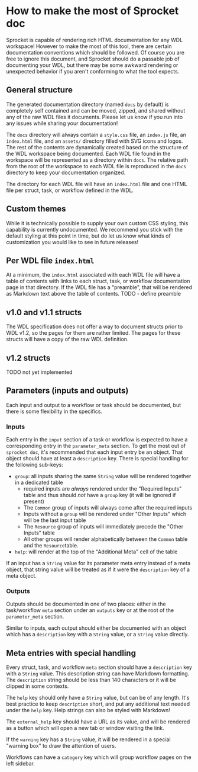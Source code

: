 # How to make the most of Sprocket doc

Sprocket is capable of rendering rich HTML documentation for any WDL workspace! However to make the most of this tool, there are certain documentation conventions which should be followed. Of course you are free to ignore this document, and Sprocket should do a passable job of documenting your WDL, but there may be some awkward rendering or unexpected behavior if you aren't conforming to what the tool expects.

## General structure

The generated documentation directory (named `docs` by default) is completely self contained and can be moved, zipped, and shared without any of the raw WDL files it documents. Please let us know if you run into any issues while sharing your documentation!

The `docs` directory will always contain a `style.css` file, an `index.js` file, an `index.html` file, and an `assets/` directory filled with SVG icons and logos. The rest of the contents are dynamically created based on the structure of the WDL workspace being documented. Each WDL file found in the workspace will be represented as a directory within `docs`. The relative path from the root of the workspace to each WDL file is reproduced in the `docs` directory to keep your documentation organized.

The directory for each WDL file will have an `index.html` file and one HTML file per struct, task, or workflow defined in the WDL.

## Custom themes

While it is technically possible to supply your own custom CSS styling, this capability is currently undocumented. We recommend you stick with the default styling at this point in time, but do let us know what kinds of customization you would like to see in future releases! 

## Per WDL file `index.html`

At a minimum, the `index.html` associated with each WDL file will have a table of contents with links to each struct, task, or workflow documentation page in that directory. If the WDL file has a "preamble", that will be rendered as Markdown text above the table of contents. TODO - define preamble

## v1.0 and v1.1 structs

The WDL specification does not offer a way to document structs prior to WDL v1.2, so the pages for them are rather limited. The pages for these structs will have a copy of the raw WDL definition.

## v1.2 structs

TODO not yet implemented

## Parameters (inputs and outputs)

Each input and output to a workflow or task should be documented, but there is some flexibility in the specifics.

### Inputs

Each entry in the `input` section of a task or workflow is expected to have a corresponding entry in the `parameter_meta` section. To get the most out of `sprocket doc`, it's recommended that each input entry be an object. That object should have at least a `description` key. There is special handling for the following sub-keys:

- `group`: all inputs sharing the same `String` value will be rendered together in a dedicated table
    - required inputs are _always_ rendered under the "Required Inputs" table and thus should _not_ have a `group` key (it will be ignored if present)
    - The `Common` group of inputs will always come after the required inputs
    - Inputs without a `group` will be rendered under "Other Inputs" which will be the last input table
    - The `Resource` group of inputs will immediately precede the "Other Inputs" table
    - All other groups will render alphabetically between the `Common` table and the `Resource`table.
- `help`: will render at the top of the "Additional Meta" cell of the table

If an input has a `String` value for its parameter meta entry instead of a meta object, that string value will be treated as if it were the `description` key of a meta object.

### Outputs

Outputs should be documented in one of two places: either in the task/workflow `meta` section under an `outputs` key or at the root of the `parameter_meta` section.

Similar to inputs, each output should either be documented with an object which has a `description` key with a `String` value, or a `String` value directly. 

## Meta entries with special handling

Every struct, task, and workflow `meta` section should have a `description` key with a `String` value. This description string can have Markdown formatting. The `description` string should be less than 140 characters or it will be clipped in some contexts.

The `help` key should only have a `String` value, but can be of any length. It's best practice to keep `description` short, and put any additional text needed under the `help` key. Help strings can also be styled with Markdown!

The `external_help` key should have a URL as its value, and will be rendered as a button which will open a new tab or window visiting the link.

If the `warning` key has a `String` value, it will be rendered in a special "warning box" to draw the attention of users.

Workflows can have a `category` key which will group workflow pages on the left sidebar.
